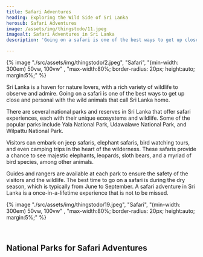 ```yaml
---
title: Safari Adventures
heading: Exploring the Wild Side of Sri Lanka
herosub: Safari Adventures
image: /assets/img/thingstodo/11.jpeg
imagealt: Safari Adventures in Sri Lanka
description: 'Going on a safari is one of the best ways to get up close and personal with the wild animals that call Sri Lanka home.'

---
```

{% image "./src/assets/img/thingstodo/2.jpeg", "Safari", "(min-width: 300em) 50vw, 100vw" , "max-width:80%; border-radius: 20px; height:auto; margin:5%;" %}


Sri Lanka is a haven for nature lovers, with a rich variety of wildlife to observe and admire. Going on a safari is one of the best ways to get up close and personal with the wild animals that call Sri Lanka home.

There are several national parks and reserves in Sri Lanka that offer safari experiences, each with their unique ecosystems and wildlife. Some of the popular parks include Yala National Park, Udawalawe National Park, and Wilpattu National Park.

Visitors can embark on jeep safaris, elephant safaris, bird watching tours, and even camping trips in the heart of the wilderness. These safaris provide a chance to see majestic elephants, leopards, sloth bears, and a myriad of bird species, among other animals.

Guides and rangers are available at each park to ensure the safety of the visitors and the wildlife. The best time to go on a safari is during the dry season, which is typically from June to September. A safari adventure in Sri Lanka is a once-in-a-lifetime experience that is not to be missed.


{% image "./src/assets/img/thingstodo/19.jpeg", "Safari", "(min-width: 300em) 50vw, 100vw" , "max-width:80%; border-radius: 20px; height:auto; margin:5%;" %}


<br>

<h2 class="h2 hero-title title " id="title">
   National Parks for Safari Adventures
</h2>